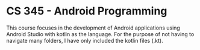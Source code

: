 # CS 345 - Android Programming
This course focuses in the development of Android applications using Android Studio with kotlin as the language. For the purpose of not having to navigate many folders, I have only included the kotlin files (.kt).